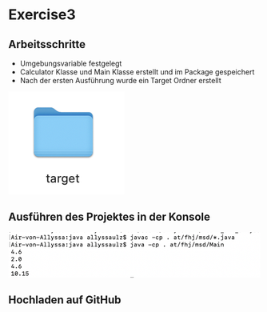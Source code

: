 # Exercise3

## Arbeitsschritte

* Umgebungsvariable festgelegt
* Calculator Klasse und Main Klasse erstellt und im Package gespeichert
* Nach der ersten Ausführung wurde ein Target Ordner erstellt

![Target](resources/images/target.png)


## Ausführen des Projektes in der Konsole

![Ausführung](resources/images/ex3.png)

## Hochladen auf GitHub



